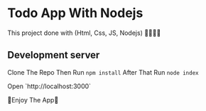 # Todo App With Nodejs

This project done with (Html, Css, JS, Nodejs) 🚀🚀🚀🚀

## Development server

Clone The Repo Then Run `npm install` 
After That Run `node index`

<p>Open `http://localhost:3000`</p>

🌟Enjoy The App🌟
